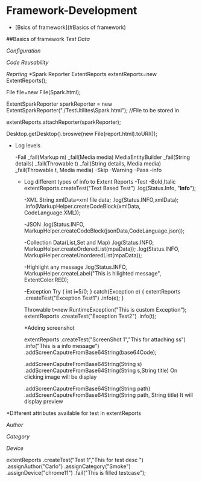 # Framework-Development
- [Bsics of framework](#Basics of framework)



##Basics of framework
_Test Data_


_Configuration_


_Code Reusability_


_Reprting_
*Spark Reporter
ExtentReports extentReports=new ExtentReports();

File file=new File(Spark.html);

ExtentSparkReporter sparkReporter = new ExtentSparkReporter("./TestUtilites\Spark.html"); //File to be stored in 

extentReports.attachReporter(sparkReporter);

Desktop.getDesktop().broswe(new File(report.html).toURI());

* Log levels
  
  -Fail
  _fail(Markup m)
  _fail(Media media) MediaEntityBuilder
  _fail(String details)
  _fail(Throwable t)
  _fail(String details, Media media)
  _fail(Throwable t, Media media)
  -Skip
  -Warning
  -Pass
  -info
  * Log different types of info to Extent Reports
    -Test -Bold,Italic
    extentReports.createTest("Text Based Test")
    .log(Status.Info, "<b>Info</b>");
    
    -XML
    String xmlData=xml file data;
    .log(Status.INFO,xmlData);
    .info(MarkupHelper.createCodeBlock(xmlData, CodeLanguage.XML));
    
    -JSON
    .log(Status.INFO, MarkupHelper.createCodeBlock(jsonData,CodeLanguage.json));
    
    -Collection Data(List,Set and Map)
    .log(Status.INFO, MarkupHelper.createOrderedList(mpaData));
    .log(Status.INFO, MarkupHelper.createUnorderedList(mpaData));
    
    -Highlight any message
    .log(Status.INFO, MarkupHelper.createLabel("This is hilighted message", ExtentColor.RED);
  
    -Exception
    Try {
        int i=5/0;
    } catch(Exception e) {
        extentReports
        .createTest("Exception Test1")
        .info(e);
    }

    Throwable t=new RuntimeException("This is custom Exception");
     extentReports
        .createTest("Exception Test2")
        .info(t);


    *Adding screenshot

    extentReports
    .createTest("ScreenShot 1","This for attaching ss")
    .info("This is a info message")
    .addScreenCaputreFromBase64String(base64Code);

    .addScreenCaputreFromBase64String(String s)
    .addScreenCaputreFromBase64String(String s,String title)
On clicking image will be display
  
    .addScreenCaputreFromBase64String(String path)
    .addScreenCaputreFromBase64String(String path, String title)
It will display preview

*Different attributes available for test in extentReports

_Author_

_Category_

_Device_

extentReports
    .createTest("Test 1","This for test desc ")
    .assignAuthor("Carlo")
    .assignCategory("Smoke")
    .assignDevice("chrome11")
    .fail("This is filled testcase");








    
    

  



